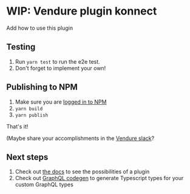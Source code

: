 
# WIP: Vendure plugin konnect

Add how to use this plugin

## Testing

1. Run `yarn test` to run the e2e test.
2. Don't forget to implement your own!

## Publishing to NPM

1. Make sure you are [logged in to NPM](https://docs.npmjs.com/cli/v9/commands/npm-login)
2. `yarn build`
3. `yarn publish`

That's it!

(Maybe share your accomplishments in the [Vendure slack](https://join.slack.com/t/vendure-ecommerce/shared_invite/zt-1exzio25w-vjL5TYkyJZjK52d6jkOsIA)?

## Next steps

1. Check out [the docs](https://www.vendure.io/docs/plugins/) to see the possibilities of a plugin
2. Check out [GraphQL codegen](https://the-guild.dev/graphql/codegen) to generate Typescript types for your custom GraphQL types
